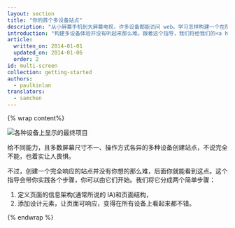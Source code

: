```yaml
---
layout: section
title: "你的首个多设备站点"
description: "从小屏幕手机到大屏幕电视，许多设备都能访问 web。学习怎样构建一个在所有这些设备上均运行良好的站点。"
introduction: "构建多设备体验并没有听起来那么难。跟着这个指导，我们将给我们的<a href='https://www.udacity.com/course/cs256'>CS256 移动 web 开发课程</a>创建一个示范的产品着陆页，它在所有不同类型设备上均运行良好。"
article:
  written_on: 2014-01-01
  updated_on: 2014-01-06
  order: 2
id: multi-screen
collection: getting-started
authors:
  - paulkinlan
translators:
  - samchen
---
```


{% wrap content%}

<img src="images/finaloutput-2x.jpg" alt="各种设备上显示的最终项目">

给不同能力，且多数屏幕尺寸不一、操作方式各异的多种设备创建站点，不说完全不能，也着实让人畏惧。

不过，创建一个完全响应的站点并没有你想的那么难，后面你就能看到这点。这个指导会带你实践各个步骤，你可以由它们开始。我们将它分成两个简单步骤：

1. 定义页面的信息架构(通常所说的 IA)和页面结构，
2. 添加设计元素，让页面可响应，变得在所有设备上看起来都不错。

{% endwrap %}
